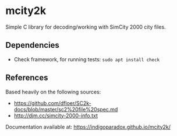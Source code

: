# mcity2k

Simple C library for decoding/working with SimCity 2000 city files.

## Dependencies

- Check framework, for running tests: `sudo apt install check`

## References

Based heavily on the following sources:

 * https://github.com/dfloer/SC2k-docs/blob/master/sc2%20file%20spec.md
 * http://djm.cc/simcity-2000-info.txt

Documentation available at: https://indigoparadox.github.io/mcity2k/
